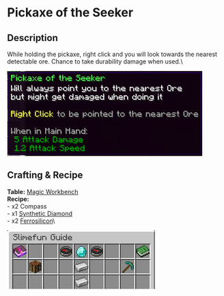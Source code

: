 # Pickaxe of the Seeker

## Description

While holding the pickaxe, right click and you will look towards the nearest detectable ore. Chance to take durability damage when used.\


![](<../../../.gitbook/assets/image (49).png>)

## Crafting & Recipe

**Table:** [Magic Workbench](../basic-machines/magic-workbench.md)\
**Recipe:**\
\- x2 Compass\
\- x1 [Synthetic Diamond](../resources/synthetic-diamond.md)\
\- x2 [Ferrosilicon](../resources/ferrosilicon.md)\


![Crafting Recipe for Pickaxe of the Seeker](<../../../.gitbook/assets/image (50).png>)
